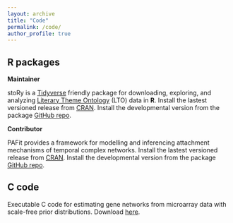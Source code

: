 ```yaml
---
layout: archive
title: "Code"
permalink: /code/
author_profile: true
---
```


R packages
------

**Maintainer**

stoRy is a [Tidyverse](https://www.tidyverse.org) friendly package for downloading, exploring, and analyzing [Literary Theme Ontology](https://www.themeontology.org/) (LTO) data in **R**. Install the lastest versioned release from [CRAN](https://cran.r-project.org/web/packages/stoRy/index.html). Install the developmental version from the package [GitHub repo](https://github.com/theme-ontology/stoRy).

**Contributor**

PAFit provides a framework for modelling and inferencing attachment mechanisms of temporal complex networks. Install the lastest versioned release from [CRAN](https://cran.r-project.org/web/packages/PAFit/index.html). Install the developmental version from the package [GitHub repo](https://github.com/thongphamthe/PAFit).

C code
------

Executable C code for estimating gene networks from microarray data with scale-free prior distributions. Download [here](https://www.dropbox.com/s/8scfmksf7qb0u5k/MH-sampler_code.zip?dl=0).
